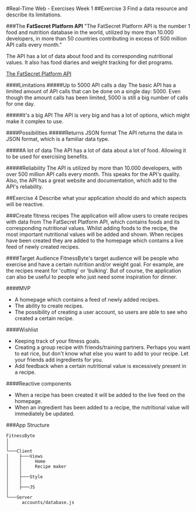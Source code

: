 
#Real-Time Web - Exercises Week 1
##Exercise 3
Find a data resource and describe its limitations.

###The **FatSecret Platform API**
"The FatSecret Platform API is the number 1 food and nutrition database in the world, utilized by more than 10.000 developers, in more than 50 countries contributing in excess of 500 million API calls every month."

The API has a lot of data about food and its corresponding nutritional values. It also has food diaries and weight tracking for diet programs.

[The FatSecret Platform API](https://platform.fatsecret.com/api/)

####Limitations
#####Up to 5000 API calls a day
The basic API has a limited amount of API calls that can be done on a single day: 5000. Even though the amount calls has been limited, 5000 is still a big number of calls for one day.

#####It's a big API
The API is very big and has a lot of options, which might make it complex to use.

####Possibilities
#####Returns JSON format
The API returns the data in JSON format, which is a familiar data type.

#####A lot of data
The API has a lot of data about a lot of food. Allowing it to be used for exercising benefits.

#####Reliability
The API is utilized by more than 10.000 developers, with over 500 million API calls every month. This speaks for the API's quality. Also, the API has a great website and documentation, which add to the API's reliability.

##Exercise 4
Describe what your application should do and which aspects will be reactive.

###Create fitness recipes
The application will allow users to create recipes with data from The FatSecret Platform API, which contains foods and its corresponding nutritional values. Whilst adding foods to the recipe, the most important nutritional values will be added and shown. When recipes have been created they are added to the homepage which contains a live feed of newly created recipes.

####Target Audience
FitnessByte's target audience will be people who exercise and have a certain nutrition and/or weight goal. For example, are the recipes meant for 'cutting' or 'bulking'. But of course, the application can also be useful to people who just need some inspiration for dinner.

####MVP
- A homepage which contains a feed of newly added recipes.
- The ability to create recipes.
- The possibility of creating a user account, so users are able to see who created a certain recipe.

####Wishlist
- Keeping track of your fitness goals.
- Creating a group recipe with friends/training partners. Perhaps you want to eat rice, but don't know what else you want to add to your recipe. Let your friends add ingredients for you.
- Add feedback when a certain nutritional value is excessively present in a recipe.

####Reactive components
- When a recipe has been created it will be added to the live feed on the homepage.
- When an ingredient has been added to a recipe, the nutritional value will immediately be updated.

###App Structure
```
FitnessByte
│
│
└───Client
│    ├───Views
│    │     Home
│    │     Recipe maker
│    │  
│    ├───Style  
│    │
│    ├───JS
│       
└───Server        
      accounts/database.js
```
